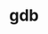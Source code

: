 ---
title: "gdb"
layout: cache
categories: [package, develop]
meta: {"versions": ["15.2"], "compilers": ["gcc@=10.2.1", "gcc@=10.5.0", "gcc@=13.3.0"], "oss": ["centos7", "rhel8"], "platforms": ["linux"], "targets": ["aarch64", "x86_64_v3"], "stacks": ["developer-tools-manylinux2014", "developer-tools-x86_64_v3-linux-gnu", "root"], "num_specs": 5, "num_specs_by_stack": {"root": 5, "developer-tools-manylinux2014": 2, "developer-tools-x86_64_v3-linux-gnu": 2}}
spec_details: [{"hash": "4vshneobtwnesazmgn3f4n3sustzo5ur", "compiler": "gcc@=10.2.1", "versions": ["15.2"], "os": "centos7", "platform": "linux", "target": "x86_64_v3", "variants": ["build_system=autotools", "+debuginfod", "~gold", "~ld", "~lto", "patches=7590c95", "+python", "~quad", "~source-highlight", "~tui", "+xz"], "stacks": ["root", "developer-tools-manylinux2014"], "size": "-", "tarball": "https://binaries.spack.io/develop/build_cache/linux-centos7-x86_64_v3/gcc-10.2.1/gdb-15.2/linux-centos7-x86_64_v3-gcc-10.2.1-gdb-15.2-4vshneobtwnesazmgn3f4n3sustzo5ur.spack"}, {"hash": "o66nbm7ijfox5d3ajo23ajccxbjdwulc", "compiler": "gcc@=10.2.1", "versions": ["15.2"], "os": "centos7", "platform": "linux", "target": "x86_64_v3", "variants": ["build_system=autotools", "+debuginfod", "~gold", "~ld", "~lto", "patches=7590c95", "+python", "~quad", "~source-highlight", "~tui", "+xz"], "stacks": ["root", "developer-tools-manylinux2014"], "size": "-", "tarball": "https://binaries.spack.io/develop/build_cache/linux-centos7-x86_64_v3/gcc-10.2.1/gdb-15.2/linux-centos7-x86_64_v3-gcc-10.2.1-gdb-15.2-o66nbm7ijfox5d3ajo23ajccxbjdwulc.spack"}, {"hash": "4yur75kyqjzxgiz7ujhq6s3th5mxtqrc", "compiler": "gcc@=10.5.0", "versions": ["15.2"], "os": "centos7", "platform": "linux", "target": "x86_64_v3", "variants": ["build_system=autotools", "+debuginfod", "~gold", "~ld", "~lto", "patches=7590c95", "+python", "~quad", "~source-highlight", "~tui", "+xz"], "stacks": ["developer-tools-x86_64_v3-linux-gnu", "root"], "size": "-", "tarball": "https://binaries.spack.io/develop/build_cache/linux-centos7-x86_64_v3/gcc-10.5.0/gdb-15.2/linux-centos7-x86_64_v3-gcc-10.5.0-gdb-15.2-4yur75kyqjzxgiz7ujhq6s3th5mxtqrc.spack"}, {"hash": "ynftusdtio6ak4pgacptdrlxgat2enni", "compiler": "gcc@=10.5.0", "versions": ["15.2"], "os": "centos7", "platform": "linux", "target": "x86_64_v3", "variants": ["build_system=autotools", "+debuginfod", "~gold", "~ld", "~lto", "patches=7590c95", "+python", "~quad", "~source-highlight", "~tui", "+xz"], "stacks": ["developer-tools-x86_64_v3-linux-gnu", "root"], "size": "-", "tarball": "https://binaries.spack.io/develop/build_cache/linux-centos7-x86_64_v3/gcc-10.5.0/gdb-15.2/linux-centos7-x86_64_v3-gcc-10.5.0-gdb-15.2-ynftusdtio6ak4pgacptdrlxgat2enni.spack"}, {"hash": "khkfdefm2poedr6id6aph34vhslqc2ko", "compiler": "gcc@=13.3.0", "versions": ["15.2"], "os": "rhel8", "platform": "linux", "target": "aarch64", "variants": ["build_system=autotools", "+debuginfod", "~gold", "~ld", "~lto", "patches=7590c95", "+python", "~quad", "~source-highlight", "~tui", "+xz"], "stacks": ["root"], "size": "-", "tarball": "https://binaries.spack.io/develop/build_cache/linux-rhel8-aarch64/gcc-13.3.0/gdb-15.2/linux-rhel8-aarch64-gcc-13.3.0-gdb-15.2-khkfdefm2poedr6id6aph34vhslqc2ko.spack"}]
---